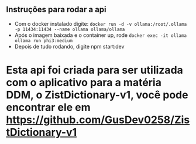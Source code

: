 ## Instruções para rodar a api

- Com o docker instalado digite: `docker run -d -v ollama:/root/.ollama -p 11434:11434 --name ollama ollama/ollama`
- Após o imagem baixada e o container up, rode `docker exec -it ollama ollama run phi3:medium`
- Depois de tudo rodando, digite npm start:dev

# Esta api foi criada para ser utilizada com o aplicativo para a matéria DDM, o ZistDictionary-v1, você pode encontrar ele em https://github.com/GusDev0258/ZistDictionary-v1
